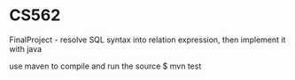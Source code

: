 # CS562
FinalProject - resolve SQL syntax into relation expression, then implement it with java

use maven to compile and run the source
$ mvn test
 

